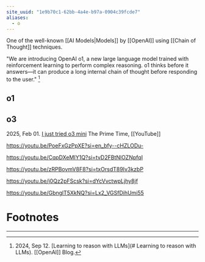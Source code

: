 ```yaml
---
site_uuid: "1e9b70c1-62bb-4a4e-b97a-0904c39fcde7"
aliases:
  - o
---
```


One of the well-known [[AI Models|Models]] by [[OpenAI]] using [[Chain of Thought]] techniques.  

"We are introducing OpenAI o1, a new large language model trained with reinforcement learning to perform complex reasoning. o1 thinks before it answers—it can produce a long internal chain of thought before responding to the user." [^1]

## o1

## o3
2025, Feb 01. [I just tried o3 mini](https://youtu.be/UB8tWlFQ00k?si=SRZY5brD9CBW0Scz) The Prime Time, [[YouTube]]

https://youtu.be/PoeFxGzPpXE?si=en_bfy--cHZLODu-

https://youtu.be/CqpDXeMIY1Q?si=tvD2FBtNlOZNpfqI

https://youtu.be/zRPBovmV8F8?si=txOrsdT89Iv3kzbP

https://youtu.be/j0Qz2pFScsk?si=dYcVvctwpLjhy8jf

https://youtu.be/GbnglT5XkNQ?si=Lx2_VGSfDihUmi55
# Footnotes
***
[^1]: 2024, Sep 12.  [Learning to reason with LLMs](# Learning to reason with LLMs). [[OpenAI]] Blog.  